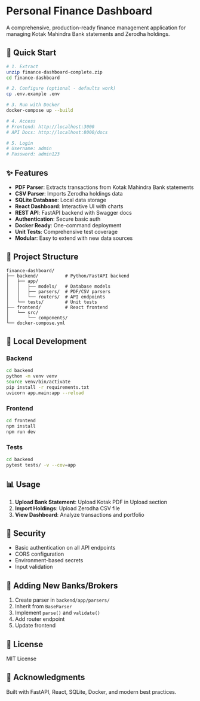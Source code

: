 # Personal Finance Dashboard

A comprehensive, production-ready finance management application for managing Kotak Mahindra Bank statements and Zerodha holdings.

## 🚀 Quick Start

```bash
# 1. Extract
unzip finance-dashboard-complete.zip
cd finance-dashboard

# 2. Configure (optional - defaults work)
cp .env.example .env

# 3. Run with Docker
docker-compose up --build

# 4. Access
# Frontend: http://localhost:3000
# API Docs: http://localhost:8000/docs

# 5. Login
# Username: admin
# Password: admin123
```

## ✨ Features

- **PDF Parser**: Extracts transactions from Kotak Mahindra Bank statements
- **CSV Parser**: Imports Zerodha holdings data
- **SQLite Database**: Local data storage
- **React Dashboard**: Interactive UI with charts
- **REST API**: FastAPI backend with Swagger docs
- **Authentication**: Secure basic auth
- **Docker Ready**: One-command deployment
- **Unit Tests**: Comprehensive test coverage
- **Modular**: Easy to extend with new data sources

## 📁 Project Structure

```
finance-dashboard/
├── backend/          # Python/FastAPI backend
│   ├── app/
│   │   ├── models/   # Database models
│   │   ├── parsers/  # PDF/CSV parsers
│   │   └── routers/  # API endpoints
│   └── tests/        # Unit tests
├── frontend/         # React frontend
│   └── src/
│       └── components/
└── docker-compose.yml
```

## 🔧 Local Development

### Backend
```bash
cd backend
python -m venv venv
source venv/bin/activate
pip install -r requirements.txt
uvicorn app.main:app --reload
```

### Frontend
```bash
cd frontend
npm install
npm run dev
```

### Tests
```bash
cd backend
pytest tests/ -v --cov=app
```

## 📊 Usage

1. **Upload Bank Statement**: Upload Kotak PDF in Upload section
2. **Import Holdings**: Upload Zerodha CSV file
3. **View Dashboard**: Analyze transactions and portfolio

## 🔐 Security

- Basic authentication on all API endpoints
- CORS configuration
- Environment-based secrets
- Input validation

## 🎯 Adding New Banks/Brokers

1. Create parser in `backend/app/parsers/`
2. Inherit from `BaseParser`
3. Implement `parse()` and `validate()`
4. Add router endpoint
5. Update frontend

## 📄 License

MIT License

## 🙏 Acknowledgments

Built with FastAPI, React, SQLite, Docker, and modern best practices.
